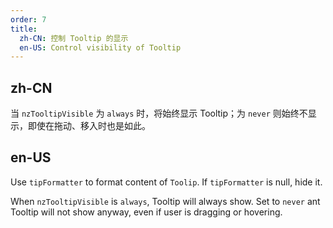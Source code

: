 ```yaml
---
order: 7
title:
  zh-CN: 控制 Tooltip 的显示
  en-US: Control visibility of Tooltip
---
```


## zh-CN

当 `nzTooltipVisible` 为 `always` 时，将始终显示 Tooltip；为 `never` 则始终不显示，即使在拖动、移入时也是如此。

## en-US

Use `tipFormatter` to format content of `Toolip`. If `tipFormatter` is null, hide it.

When `nzTooltipVisible` is `always`, Tooltip will always show. Set to `never` ant Tooltip will not show anyway, even if user is dragging or hovering.

